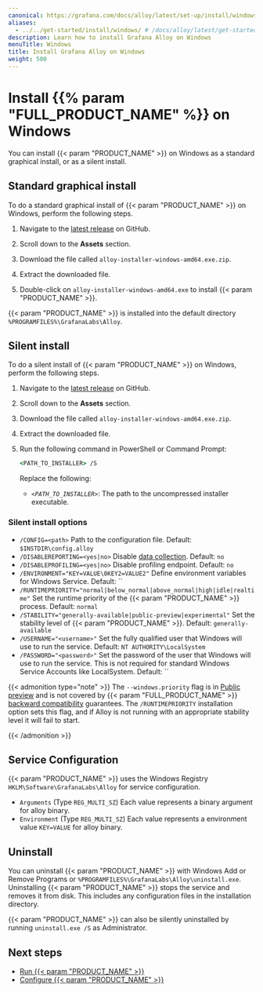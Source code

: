 ```yaml
---
canonical: https://grafana.com/docs/alloy/latest/set-up/install/windows/
aliases:
  - ../../get-started/install/windows/ # /docs/alloy/latest/get-started/install/windows/
description: Learn how to install Grafana Alloy on Windows
menuTitle: Windows
title: Install Grafana Alloy on Windows
weight: 500
---
```


# Install {{% param "FULL_PRODUCT_NAME" %}} on Windows

You can install {{< param "PRODUCT_NAME" >}} on Windows as a standard graphical install, or as a silent install.

## Standard graphical install

To do a standard graphical install of {{< param "PRODUCT_NAME" >}} on Windows, perform the following steps.

1. Navigate to the [latest release][latest] on GitHub.

1. Scroll down to the **Assets** section.

1. Download the file called `alloy-installer-windows-amd64.exe.zip`.

1. Extract the downloaded file.

1. Double-click on `alloy-installer-windows-amd64.exe` to install {{< param "PRODUCT_NAME" >}}.

{{< param "PRODUCT_NAME" >}} is installed into the default directory `%PROGRAMFILES%\GrafanaLabs\Alloy`.

## Silent install

To do a silent install of {{< param "PRODUCT_NAME" >}} on Windows, perform the following steps.

1. Navigate to the [latest release][latest] on GitHub.

1. Scroll down to the **Assets** section.

1. Download the file called `alloy-installer-windows-amd64.exe.zip`.

1. Extract the downloaded file.

1. Run the following command in PowerShell or Command Prompt:

   ```cmd
   <PATH_TO_INSTALLER> /S
   ```

   Replace the following:

   - _`<PATH_TO_INSTALLER>`_: The path to the uncompressed installer executable.

### Silent install options

- `/CONFIG=<path>` Path to the configuration file. Default: `$INSTDIR\config.alloy`
- `/DISABLEREPORTING=<yes|no>` Disable [data collection][]. Default: `no`
- `/DISABLEPROFILING=<yes|no>` Disable profiling endpoint. Default: `no`
- `/ENVIRONMENT="KEY=VALUE\0KEY2=VALUE2"` Define environment variables for Windows Service. Default: ``
- `/RUNTIMEPRIORITY="normal|below_normal|above_normal|high|idle|realtime"` Set the runtime priority of the {{< param "PRODUCT_NAME" >}} process. Default: `normal`
- `/STABILITY="generally-available|public-preview|experimental"` Set the stability level of {{< param "PRODUCT_NAME" >}}. Default: `generally-available`
- `/USERNAME="<username>"` Set the fully qualified user that Windows will use to run the service. Default: `NT AUTHORITY\LocalSystem`
- `/PASSWORD="<password>"` Set the password of the user that Windows will use to run the service. This is not required for standard Windows Service Accounts like LocalSystem. Default: ``

{{< admonition type="note" >}}
The `--windows.priority` flag is in [Public preview][stability] and is not covered by {{< param "FULL_PRODUCT_NAME" >}} [backward compatibility][] guarantees.
The `/RUNTIMEPRIORITY` installation option sets this flag, and if Alloy is not running with an appropriate stability level it will fail to start.

[stability]: https://grafana.com/docs/release-life-cycle/
[backward compatibility]: ../../../introduction/backward-compatibility/

{{< /admonition >}}

## Service Configuration

{{< param "PRODUCT_NAME" >}} uses the Windows Registry `HKLM\Software\GrafanaLabs\Alloy` for service configuration.

- `Arguments` (Type `REG_MULTI_SZ`) Each value represents a binary argument for alloy binary.
- `Environment` (Type `REG_MULTI_SZ`) Each value represents a environment value `KEY=VALUE` for alloy binary.

## Uninstall

You can uninstall {{< param "PRODUCT_NAME" >}} with Windows Add or Remove Programs or `%PROGRAMFILES%\GrafanaLabs\Alloy\uninstall.exe`.
Uninstalling {{< param "PRODUCT_NAME" >}} stops the service and removes it from disk.
This includes any configuration files in the installation directory.

{{< param "PRODUCT_NAME" >}} can also be silently uninstalled by running `uninstall.exe /S` as Administrator.

## Next steps

- [Run {{< param "PRODUCT_NAME" >}}][Run]
- [Configure {{< param "PRODUCT_NAME" >}}][Configure]

[latest]: https://github.com/grafana/alloy/releases/latest
[data collection]: ../../../data-collection/
[Run]: ../../run/windows/
[Configure]: ../../../configure/windows/
